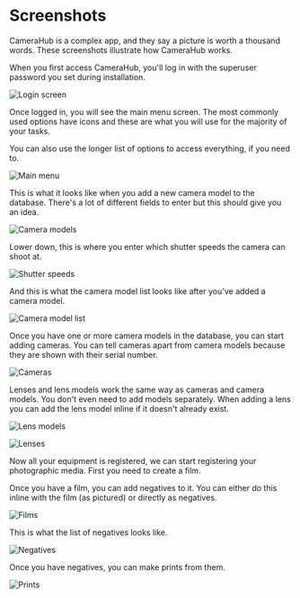 # Screenshots

CameraHub is a complex app, and they say a picture is worth a thousand words. These screenshots illustrate how CameraHub works.

When you first access CameraHub, you'll log in with the superuser password you set during installation.

![Login screen](screenshots/login.png "Login screen")

Once logged in, you will see the main menu screen. The most commonly used options have icons and these are what you will use for the majority of your tasks.

You can also use the longer list of options to access everything, if you need to.

![Main menu](screenshots/menu.png "Main menu")

This is what it looks like when you add a new camera model to the database. There's a lot of different fields to enter but this should give you an idea.

![Camera models](screenshots/cameramodeladd.png "Camera models")

Lower down, this is where you enter which shutter speeds the camera can shoot at.

![Shutter speeds](screenshots/cameramodelshutterspeed.png "Shutter speeds")

And this is what the camera model list looks like after you've added a camera model.

![Camera model list](screenshots/cameramodellist.png "Camera model list")

Once you have one or more camera models in the database, you can start adding cameras. You can tell cameras apart from camera models because they are shown with their serial number.

![Cameras](screenshots/camera.png "Cameras")

Lenses and lens models work the same way as cameras and camera models. You don't even need to add models separately. When adding a lens you can add the lens model inline if it doesn't already exist.

![Lens models](screenshots/lensmodel.png "Lens models")

![Lenses](screenshots/lens.png "Lenses")

Now all your equipment is registered, we can start registering your photographic media. First you need to create a film.

Once you have a film, you can add negatives to it. You can either do this inline with the film (as pictured) or directly as negatives.

![Films](screenshots/film.png "Films")

This is what the list of negatives looks like.

![Negatives](screenshots/negative.png "Negatives")

Once you have negatives, you can make prints from them.

![Prints](screenshots/print.png "Prints")
